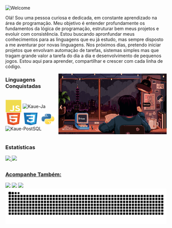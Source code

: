 ![Welcome](https://readme-typing-svg.herokuapp.com?font=default&size=28&pause=1000&color=4ea0f3&center=true&vCenter=true&width=435&lines=Olá,+eu+sou+Kaue+Rojas!;Seja+bem-vindo+ao+meu+GitHub!)

<p>Olá! Sou uma pessoa curiosa e dedicada, em constante aprendizado na área de programação. Meu objetivo é entender profundamente os fundamentos da lógica de programação, estruturar bem meus projetos e evoluir com consistência. Estou buscando apronfundar meus conhecimentos para as linguagens que eu já estudo, mas sempre disposto a me aventurar por novas linguagens. Nos próximos dias, pretendo iniciar projetos que envolvam automação de tarefas, sistemas simples mas que tragam grande valor a tarefa do dia a dia e desenvolvimento de pequenos jogos. Estou aqui para aprender, compartilhar e crescer com cada linha de código.</p>

<img align="right" alt="" height="190px" src="study.gif">

<h3>Linguagens Conquistadas</h3>

<div style="display: inline_block"><br>
  <img align="center" alt="Kaue-Js" height="40" width="50" src="https://raw.githubusercontent.com/devicons/devicon/master/icons/javascript/javascript-plain.svg">
  <img align="center" alt="Kaue-Ja" height="40" width="50" src="https://cdn.jsdelivr.net/gh/devicons/devicon@latest/icons/java/java-original-wordmark.svg" />
  <img align="center" alt="Kaue-HTML" height="40" width="50" src="https://raw.githubusercontent.com/devicons/devicon/master/icons/html5/html5-original.svg">
  <img align="center" alt="Kaue-CSS" height="40" width="50" src="https://raw.githubusercontent.com/devicons/devicon/master/icons/css3/css3-original.svg">
  <img align="center" alt="Kaue-Python" height="40" width="50" src="https://raw.githubusercontent.com/devicons/devicon/master/icons/python/python-original.svg">
  <img align="center" alt="Kaue-PostSQL" height="40" width="50" src="https://cdn.jsdelivr.net/gh/devicons/devicon@latest/icons/postgresql/postgresql-original-wordmark.svg"/>      
</div><br>

<h3>Estatísticas</h3>

<div>
  <a href="https://github-readme-stats.vercel.app/api?username=K-Rojas05&hide=contribs,prs">
  <img height="200em" src="https://github-readme-stats.vercel.app/api?username=K-Rojas05&show_icons=true&theme=holi&include_all_commits=true&count_private=true"/>
  <img height="120em" src="https://github-readme-stats.vercel.app/api/top-langs/?username=K-Rojas05&layout=compact&langs_count=16&theme=holi"/>
</div>

  ##

  <h3>Acompanhe Também:</h3>
 
<div> 
  <a href="https://www.instagram.com/menino.s0nhador/" target="_blank"><img src="https://img.shields.io/badge/-Instagram-%23E4405F?style=for-the-badge&logo=instagram&logoColor=white" target="_blank"></a>
  <a href = "mailto:kauerdev2025@gmail.com"><img src="https://img.shields.io/badge/-Gmail-%23333?style=for-the-badge&logo=gmail&logoColor=white" target="_blank"></a>
  <a href="https://www.linkedin.com/in/kaue-rojas-rodrigues-544793262/" target="_blank"><img src="https://img.shields.io/badge/-LinkedIn-%230077B5?style=for-the-badge&logo=linkedIn&logoColor=white" target="_blank"></a>
</div>

<picture align="center">
  <source media="(prefers-color-scheme: dark)" srcset="https://raw.githubusercontent.com/K-Rojas05/K-Rojas05/output/github-contribution-grid-snake-dark.svg">
  <source media="(prefers-color-scheme: light)" srcset="https://raw.githubusercontent.com/K-Rojas05/K-Rojas05/output/github-contribution-grid-snake-dark.svg">
  <img align="center" alt="github contribution grid snake animation" src="https://raw.githubusercontent.com/K-Rojas05/K-Rojas05/output/github-contribution-grid-snake.svg">
</picture>
